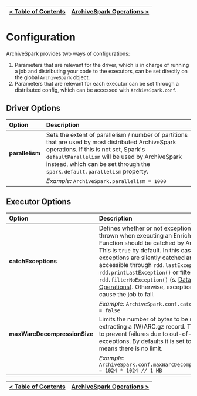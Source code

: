 [< Table of Contents](README.md) | [ArchiveSpark Operations >](Operations.md)
:---|---:

# Configuration

ArchiveSpark provides two ways of configurations:

1. Parameters that are relevant for the driver, which is in charge of running a job and distributing your code to the executors, can be set directly on the global `ArchiveSpark` object.
2. Parameters that are relevant for each executor can be set through a distributed config, which can be accessed with `ArchiveSpark.conf`.

## Driver Options

Option| Description
:--------|:---
**parallelism** | Sets the extent of parallelism / number of partitions that are used by most distributed ArchiveSpark operations.  If this is not set, Spark's `defaultParallelism` will be used by ArchiveSpark instead, which can be set through the `spark.default.parallelism` property.
&nbsp; | *Example:* `ArchiveSpark.parallelism = 1000`

## Executor Options

Option| Description
:--------|:---
**catchExceptions** | Defines whether or not exceptions that are thrown when executing an Enrichment Function should be catched by ArchiveSpark. This is `true` by default. In this case, exceptions are sliently catched and accessible through `rdd.lastException` / `rdd.printLastException()` or filtered by `rdd.filterNoException()` (s. [Dataset Operations](Operations.md)). Otherwise, exceptions would cause the job to fail.
&nbsp; | *Example:* `ArchiveSpark.conf.catchExceptions = false`
**maxWarcDecompressionSize** | Limits the number of bytes to be read when extracting a (W)ARC.gz record. This can help to prevent failures due to out-of-memory exceptions. By defaults it is set to 0, which means there is no limit.  
&nbsp; | *Example:* `ArchiveSpark.conf.maxWarcDecompressionSize = 1024 * 1024 // 1 MB`

[< Table of Contents](README.md) | [ArchiveSpark Operations >](Operations.md)
:---|---: